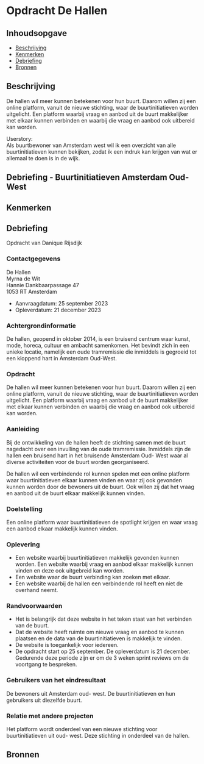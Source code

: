 # Opdracht De Hallen


## Inhoudsopgave

  * [Beschrijving](#beschrijving)
  * [Kenmerken](#kenmerken)
  *  [Debriefing](#debriefing)
  * [Bronnen](#bronnen)

## Beschrijving
De hallen wil meer kunnen betekenen voor hun buurt. Daarom willen zij een online platform, vanuit de nieuwe stichting, waar de buurtinitiatieven worden uitgelicht. Een platform waarbij vraag en aanbod uit de buurt makkelijker met elkaar kunnen verbinden en waarbij die vraag en aanbod ook uitbereid kan worden.

Userstory: <br>
Als buurtbewoner van Amsterdam west wil ik een overzicht van alle buurtinitiatieven kunnen bekijken, zodat ik een indruk kan krijgen van wat er allemaal te doen is in de wijk.
## Debriefing - Buurtinitiatieven Amsterdam Oud- West

## Kenmerken

## Debriefing

Opdracht van Danique Rijsdijk

### Contactgegevens
De Hallen <br>
Myrna de Wit <br>
Hannie Dankbaarpassage 47 <br>
1053 RT Amsterdam <br>

* Aanvraagdatum: 25 september 2023
* Opleverdatum: 21 december 2023

### Achtergrondinformatie
De hallen, geopend in oktober 2014, is een bruisend centrum waar kunst, mode, horeca, cultuur en ambacht samenkomen. Het bevindt zich in een unieke locatie, namelijk een oude tramremissie die inmiddels is gegroeid tot een kloppend hart in Amsterdam Oud-West. 

### Opdracht
De hallen wil meer kunnen betekenen voor hun buurt. Daarom willen zij een online platform, vanuit de nieuwe stichting, waar de buurtinitiatieven worden uitgelicht. Een platform waarbij vraag en aanbod uit de buurt makkelijker met elkaar kunnen verbinden en waarbij die vraag en aanbod ook uitbereid kan worden.  

### Aanleiding
Bij de ontwikkeling van de hallen heeft de stichting samen met de buurt nagedacht over een invulling van de oude tramremissie. Inmiddels zijn de hallen een bruisend hart in het bruisende Amsterdam Oud- West waar al diverse activiteiten voor de buurt worden georganiseerd. 

De hallen wil een verbindende rol kunnen spelen met een online platform waar buurtinitiatieven elkaar kunnen vinden en waar zij ook gevonden kunnen worden door de bewoners uit de buurt. Ook willen zij dat het vraag en aanbod uit de buurt elkaar makkelijk kunnen vinden.  

### Doelstelling
Een online platform waar buurtinitiatieven de spotlight krijgen en waar vraag een aanbod elkaar makkelijk kunnen vinden. 

### Oplevering
* Een website waarbij buurtinitiatieven makkelijk gevonden kunnen worden. Een website waarbij vraag en aanbod elkaar makkelijk kunnen vinden en deze ook uitgebreid kan worden. 
* Een website waar de buurt verbinding kan zoeken met elkaar. 
* Een website waarbij de hallen een verbindende rol heeft en niet de overhand neemt.

### Randvoorwaarden
* Het is belangrijk dat deze website in het teken staat van het verbinden van de buurt.
* Dat de website heeft ruimte om nieuwe vraag en aanbod te kunnen plaatsen en de data van de buurtinitiatieven is makkelijk te vinden. 
* De website is toegankelijk voor iedereen. 
* De opdracht start op 25 september. De opleverdatum is 21 december. Gedurende deze periode zijn er om de 3 weken sprint reviews om de voortgang te bespreken. 

### Gebruikers van het eindresultaat
De bewoners uit Amsterdam oud- west. De buurtinitiatieven en hun gebruikers uit diezelfde buurt. 

### Relatie met andere projecten
Het platform wordt onderdeel van een nieuwe stichting voor buurtinitiatieven uit oud- west. Deze stichting in onderdeel van de hallen.

## Bronnen
